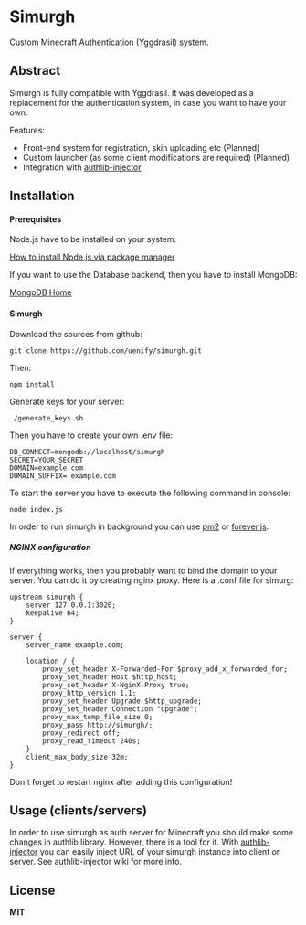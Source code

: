 Simurgh
=======
Custom Minecraft Authentication (Yggdrasil) system.

Abstract
--------
Simurgh is fully compatible with Yggdrasil. It was developed as a replacement for the authentication system, in case you want to have your own.
 
Features:
- Front-end system for registration, skin uploading etc (Planned)
- Custom launcher (as some client modifications are required) (Planned)
- Integration with [authlib-injector](https://github.com/yushijinhun/authlib-injector)

Installation
----------------------
#### Prerequisites

Node.js have to be installed on your system.

[How to install Node.js via package manager](https://nodejs.org/en/download/package-manager/)

If you want to use the Database backend, then you have to install MongoDB:

[MongoDB Home](https://www.mongodb.com/)

#### Simurgh

Download the sources from github:

    git clone https://github.com/uenify/simurgh.git
 
Then:

    npm install 

Generate keys for your server:

    ./generate_keys.sh

Then you have to create your own .env file: 
    
    DB_CONNECT=mongodb://localhost/simurgh
    SECRET=YOUR_SECRET
    DOMAIN=example.com
    DOMAIN_SUFFIX=.example.com

To start the server you have to execute the following command in console:

    node index.js

In order to run simurgh in background you can use [pm2](https://www.npmjs.com/package/pm2) or [forever.js](https://www.npmjs.com/package/forever).

##### NGINX configuration

If everything works, then you probably want to bind the domain to your server. You can do it by creating nginx proxy.
Here is a .conf file for simurg:
```
upstream simurgh {
    server 127.0.0.1:3020;
    keepalive 64;
}

server {
    server_name example.com;

    location / {
        proxy_set_header X-Forwarded-For $proxy_add_x_forwarded_for;
        proxy_set_header Host $http_host;
        proxy_set_header X-NginX-Proxy true;
        proxy_http_version 1.1;
        proxy_set_header Upgrade $http_upgrade;
        proxy_set_header Connection "upgrade";
        proxy_max_temp_file_size 0;
        proxy_pass http://simurgh/;
        proxy_redirect off;
        proxy_read_timeout 240s;
    }
    client_max_body_size 32m;
}
```
Don't forget to restart nginx after adding this configuration!

Usage (clients/servers)
-----------------------
In order to use simurgh as auth server for Minecraft you should make some changes in authlib library. However, there is a tool for it. With [authlib-injector](https://github.com/yushijinhun/authlib-injector) you can easily inject URL of your simurgh instance into client or server. See authlib-injector wiki for more info.


License
-------

**MIT**